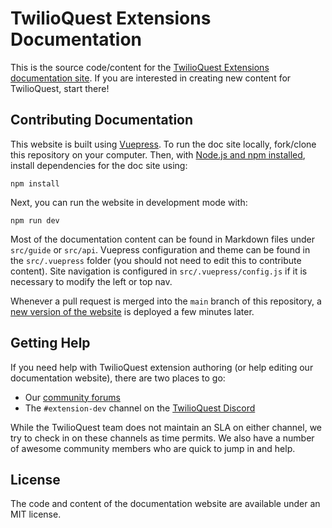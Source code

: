 # TwilioQuest Extensions Documentation

This is the source code/content for the [TwilioQuest Extensions documentation site](https://twilioquest.github.io/extension-docs/). If you are interested in creating new content for TwilioQuest, start there!

## Contributing Documentation

This website is built using [Vuepress](https://vuepress.vuejs.org/). To run the doc site locally, fork/clone this repository on your computer. Then, with [Node.js and npm installed](https://nodejs.org/en/download/), install dependencies for the doc site using:

```
npm install
```

Next, you can run the website in development mode with:

```
npm run dev
```

Most of the documentation content can be found in Markdown files under `src/guide` or `src/api`. Vuepress configuration and theme can be found in the `src/.vuepress` folder (you should not need to edit this to contribute content). Site navigation is configured in `src/.vuepress/config.js` if it is necessary to modify the left or top nav.

Whenever a pull request is merged into the `main` branch of this repository, a [new version of the website](https://twilioquest.github.io/extension-docs/) is deployed a few minutes later.

## Getting Help

If you need help with TwilioQuest extension authoring (or help editing our documentation website), there are two places to go:

* Our [community forums](https://community.twilio.com/twilioquest)
* The `#extension-dev` channel on the [TwilioQuest Discord](https://twil.io/tq-discord)

While the TwilioQuest team does not maintain an SLA on either channel, we try to check in on these channels as time permits. We also have a number of awesome community members who are quick to jump in and help.

## License

The code and content of the documentation website are available under an MIT license.